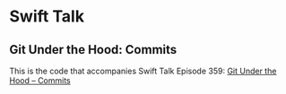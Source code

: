 # Swift Talk
## Git Under the Hood: Commits

This is the code that accompanies Swift Talk Episode 359: [Git Under the Hood – Commits](https://talk.objc.io/episodes/S01E359-git-under-the-hood-commits)
